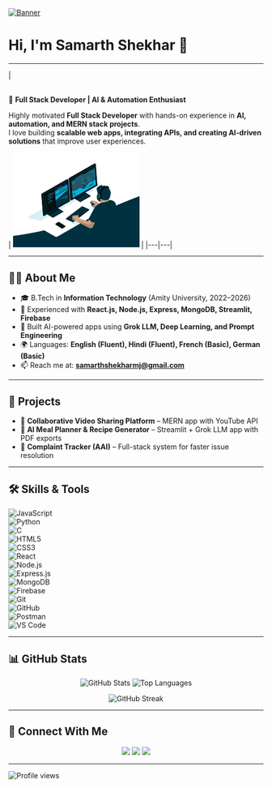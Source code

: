 [![Banner](https://raw.githubusercontent.com/Samarth-Shekhar/Samarth-Shekhar/main/banner.png)](https://www.linkedin.com/in/samarth-shekhar-185ba311a)

# Hi, I'm Samarth Shekhar 👋  

---

| <p align="left">  
🚀 **Full Stack Developer | AI & Automation Enthusiast**  

Highly motivated **Full Stack Developer** with hands-on experience in **AI, automation, and MERN stack projects**.  
I love building **scalable web apps, integrating APIs, and creating AI-driven solutions** that improve user experiences.  
</p> | <img src="https://raw.githubusercontent.com/Samarth-Shekhar/Samarth-Shekhar/main/coding.gif" width="250" alt="Coding GIF"/> |
|---|---|

---

## 👨‍💻 About Me  
- 🎓 B.Tech in **Information Technology** (Amity University, 2022–2026)  
- 🔭 Experienced with **React.js, Node.js, Express, MongoDB, Streamlit, Firebase**  
- 🤖 Built AI-powered apps using **Grok LLM, Deep Learning, and Prompt Engineering**  
- 🌍 Languages: **English (Fluent), Hindi (Fluent), French (Basic), German (Basic)**  
- 📫 Reach me at: **samarthshekharmj@gmail.com**  

---

## 📌 Projects  
- 🎥 **Collaborative Video Sharing Platform** – MERN app with YouTube API  
- 🍴 **AI Meal Planner & Recipe Generator** – Streamlit + Grok LLM app with PDF exports  
- 📝 **Complaint Tracker (AAI)** – Full-stack system for faster issue resolution  

---

## 🛠️ Skills & Tools  

![JavaScript](https://img.shields.io/badge/Code-JavaScript-yellow?logo=javascript)  
![Python](https://img.shields.io/badge/Language-Python-green?logo=python)  
![C](https://img.shields.io/badge/Language-C-blue?logo=c)  
![HTML5](https://img.shields.io/badge/Frontend-HTML5-orange?logo=html5)  
![CSS3](https://img.shields.io/badge/Frontend-CSS3-blue?logo=css3)  
![React](https://img.shields.io/badge/Framework-React-blue?logo=react)  
![Node.js](https://img.shields.io/badge/Backend-Node.js-green?logo=node.js)  
![Express.js](https://img.shields.io/badge/Framework-Express-black?logo=express)  
![MongoDB](https://img.shields.io/badge/Database-MongoDB-darkgreen?logo=mongodb)  
![Firebase](https://img.shields.io/badge/Backend-Firebase-orange?logo=firebase)  
![Git](https://img.shields.io/badge/Tool-Git-red?logo=git)  
![GitHub](https://img.shields.io/badge/Tool-GitHub-black?logo=github)  
![Postman](https://img.shields.io/badge/Tool-Postman-orange?logo=postman)  
![VS Code](https://img.shields.io/badge/Editor-VSCode-blue?logo=visualstudiocode)  

---

## 📊 GitHub Stats  

<p align="center">
  <img src="https://github-readme-stats.vercel.app/api?username=Samarth-Shekhar&show_icons=true&theme=radical" alt="GitHub Stats" height="180em" />
  <img src="https://github-readme-stats.vercel.app/api/top-langs/?username=Samarth-Shekhar&layout=compact&theme=radical" alt="Top Languages" height="180em" />
</p>

<p align="center">
  <img src="https://streak-stats.demolab.com?user=Samarth-Shekhar&theme=radical&border_radius=4.5" alt="GitHub Streak" />
</p>

---

## 🔗 Connect With Me  

<p align="center">
  <a href="https://linkedin.com/in/samarth-shekhar-185ba311a"><img src="https://img.shields.io/badge/LinkedIn-blue?logo=linkedin&logoColor=white" /></a>
  <a href="https://github.com/Samarth-Shekhar"><img src="https://img.shields.io/badge/GitHub-black?logo=github&logoColor=white" /></a>
  <a href="mailto:samarthshekharmj@gmail.com"><img src="https://img.shields.io/badge/Email-red?logo=gmail&logoColor=white" /></a>
</p>

---

![Profile views](https://komarev.com/ghpvc/?username=Samarth-Shekhar&color=blue)

